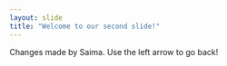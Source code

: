 ```yaml
---
layout: slide
title: "Welcome to our second slide!"
---
```

Changes made by Saima.
Use the left arrow to go back!
